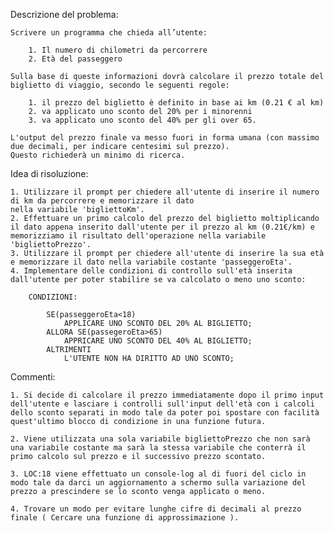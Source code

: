 Descrizione del problema:

    Scrivere un programma che chieda all’utente:

        1. Il numero di chilometri da percorrere
        2. Età del passeggero

    Sulla base di queste informazioni dovrà calcolare il prezzo totale del biglietto di viaggio, secondo le seguenti regole:

        1. il prezzo del biglietto è definito in base ai km (0.21 € al km)
        2. va applicato uno sconto del 20% per i minorenni
        3. va applicato uno sconto del 40% per gli over 65.
        
    L'output del prezzo finale va messo fuori in forma umana (con massimo due decimali, per indicare centesimi sul prezzo).
    Questo richiederà un minimo di ricerca. 


Idea di risoluzione:

    1. Utilizzare il prompt per chiedere all'utente di inserire il numero di km da percorrere e memorizzare il dato 
    nella variabile 'bigliettoKm'.
    2. Effettuare un primo calcolo del prezzo del biglietto moltiplicando il dato appena inserito dall'utente per il prezzo al km (0.21€/km) e memorizziamo il risultato dell'operazione nella variabile 'bigliettoPrezzo'.
    3. Utilizzare il prompt per chiedere all'utente di inserire la sua età e memorizzare il dato nella variabile costante 'passeggeroEta'.
    4. Implementare delle condizioni di controllo sull'età inserita dall'utente per poter stabilire se va calcolato o meno uno sconto: 

        CONDIZIONI:

            SE(passeggeroEta<18)
                APPLICARE UNO SCONTO DEL 20% AL BIGLIETTO;
            ALLORA SE(passegeroEta>65)
                APPRICARE UNO SCONTO DEL 40% AL BIGLIETTO;
            ALTRIMENTI
                L'UTENTE NON HA DIRITTO AD UNO SCONTO;


Commenti: 

    1. Si decide di calcolare il prezzo immediatamente dopo il primo input dell'utente e lasciare i controlli sull'input dell'età con i calcoli dello sconto separati in modo tale da poter poi spostare con facilità quest'ultimo blocco di condizione in una funzione futura.

    2. Viene utilizzata una sola variabile bigliettoPrezzo che non sarà una variabile costante ma sarà la stessa variabile che conterrà il primo calcolo sul prezzo e il successivo prezzo scontato.

    3. LOC:18 viene effettuato un console-log al di fuori del ciclo in modo tale da darci un aggiornamento a schermo sulla variazione del prezzo a prescindere se lo sconto venga applicato o meno. 

    4. Trovare un modo per evitare lunghe cifre di decimali al prezzo finale ( Cercare una funzione di approssimazione ). 